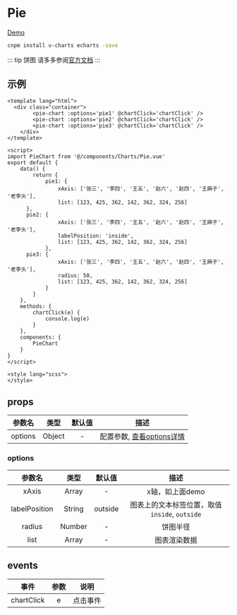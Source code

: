 # Pie
[Demo](http://watasi.gitee.io/infozx_api/dist/#/pie.html)

```bash
cnpm install v-charts echarts -save
```

::: tip 饼图
请多多参阅[官方文档](https://v-charts.js.org/#/)
:::

## 示例
```vue{10}
<template lang="html">
  <div class="container">
		<pie-chart :options='pie1' @chartClick='chartClick' />
		<pie-chart :options='pie2' @chartClick='chartClick' />
		<pie-chart :options='pie3' @chartClick='chartClick' />
	</div>
</template>

<script>
import PieChart from '@/components/Charts/Pie.vue'
export default {
	data() {
		return {
			pie1: {
				xAxis: ['张三', '李四', '王五', '赵六', '赵四', '王麻子', '老李头'],
				list: [123, 425, 362, 142, 362, 324, 256]
      },
      pie2: {
				xAxis: ['张三', '李四', '王五', '赵六', '赵四', '王麻子', '老李头'],
				labelPosition: 'inside',
				list: [123, 425, 362, 142, 362, 324, 256]
			},
      pie3: {
				xAxis: ['张三', '李四', '王五', '赵六', '赵四', '王麻子', '老李头'],
				radius: 50,
				list: [123, 425, 362, 142, 362, 324, 256]
			}
		}
	},
	methods: {
		chartClick(e) {
			console.log(e)
		}
	},
	components: {
		PieChart
	}
}
</script>

<style lang="scss">
</style>
```

## props
|参数名|类型|默认值|描述|
|:---:|:---:|:---:|:---:|
|options|Object|-|配置参数, [查看options详情](#options)|

### options
|参数名|类型|默认值|描述|
|:---:|:---:|:---:|:---:|
|xAxis|Array|-|x轴，如上面demo|
|labelPosition|String|outside|图表上的文本标签位置，取值`inside`, `outside`|
|radius|Number|-|饼图半径|
|list|Array|-|图表渲染数据|

## events
|事件|参数|说明|
|:---:|:---:|:---:|
|chartClick|e|点击事件|